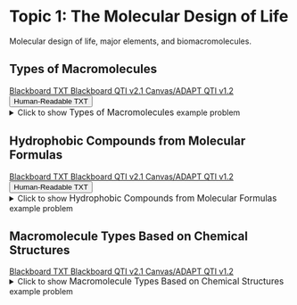 # Topic 1: The Molecular Design of Life

Molecular design of life, major elements, and biomacromolecules.

## Types of Macromolecules

<div id="MC-macromolecules-button-container" class="button-container">
<a class="md-button custom-button bb_text" href="bbq-MC-macromolecules-questions.txt" download title="Download bbq-MC-macromolecules-questions.txt" aria-label="Click to download the Blackboard TXT file (bbq-MC-macromolecules-questions.txt)">
    <i class="fa fa-download"></i>Blackboard TXT
</a>
<a class="md-button custom-button bb_qti" href="downloads/blackboard_qti_v2_1-MC-macromolecules.zip" download title="Download blackboard_qti_v2_1-MC-macromolecules.zip" aria-label="Click to download the Blackboard QTI v2.1 file (blackboard_qti_v2_1-MC-macromolecules.zip)">
    <i class="fa fa-download"></i>Blackboard QTI v2.1
</a>
<a class="md-button custom-button canvas_qti" href="downloads/canvas_qti_v1_2-MC-macromolecules.zip" download title="Download canvas_qti_v1_2-MC-macromolecules.zip" aria-label="Click to download the Canvas/ADAPT QTI v1.2 file (canvas_qti_v1_2-MC-macromolecules.zip)">
    <i class="fa fa-download"></i>Canvas/ADAPT QTI v1.2
</a>
<button class="md-button custom-button human_read" onclick="window.open('downloads/human_readable-MC-macromolecules.html', '_blank')" title="View human_readable-MC-macromolecules.html" aria-label="Click to view the Human-Readable TXT file (human_readable-MC-macromolecules.html)">
    <i class="fa fa-eye"></i> Human-Readable TXT
</button>
</div><details>
  <summary>Click 
    <span style='font-weight: normal;'>
       to show
    </span>
    <span style='font-size: 1.1em; color: var(--md-primary-fg-color--dark)'>
      Types of Macromolecules
    </span>
    <span style='font-weight: normal;'>
      example problem
    </span>
  </summary>
  {% include "biochemistry/topic01/downloads/selftest-MC-macromolecules.html" %}

</details>


## Hydrophobic Compounds from Molecular Formulas

<div id="which_hydrophobic-simple-button-container" class="button-container">
<a class="md-button custom-button bb_text" href="bbq-which_hydrophobic-simple-questions.txt" download title="Download bbq-which_hydrophobic-simple-questions.txt" aria-label="Click to download the Blackboard TXT file (bbq-which_hydrophobic-simple-questions.txt)">
    <i class="fa fa-download"></i>Blackboard TXT
</a>
<a class="md-button custom-button bb_qti" href="downloads/blackboard_qti_v2_1-which_hydrophobic-simple.zip" download title="Download blackboard_qti_v2_1-which_hydrophobic-simple.zip" aria-label="Click to download the Blackboard QTI v2.1 file (blackboard_qti_v2_1-which_hydrophobic-simple.zip)">
    <i class="fa fa-download"></i>Blackboard QTI v2.1
</a>
<a class="md-button custom-button canvas_qti" href="downloads/canvas_qti_v1_2-which_hydrophobic-simple.zip" download title="Download canvas_qti_v1_2-which_hydrophobic-simple.zip" aria-label="Click to download the Canvas/ADAPT QTI v1.2 file (canvas_qti_v1_2-which_hydrophobic-simple.zip)">
    <i class="fa fa-download"></i>Canvas/ADAPT QTI v1.2
</a>
<button class="md-button custom-button human_read" onclick="window.open('downloads/human_readable-which_hydrophobic-simple.html', '_blank')" title="View human_readable-which_hydrophobic-simple.html" aria-label="Click to view the Human-Readable TXT file (human_readable-which_hydrophobic-simple.html)">
    <i class="fa fa-eye"></i> Human-Readable TXT
</button>
</div><details>
  <summary>Click 
    <span style='font-weight: normal;'>
       to show
    </span>
    <span style='font-size: 1.1em; color: var(--md-primary-fg-color--dark)'>
      Hydrophobic Compounds from Molecular Formulas
    </span>
    <span style='font-weight: normal;'>
      example problem
    </span>
  </summary>
  {% include "biochemistry/topic01/downloads/selftest-which_hydrophobic-simple.html" %}

</details>


## Macromolecule Types Based on Chemical Structures

<div id="which_macromolecule-button-container" class="button-container">
<a class="md-button custom-button bb_text" href="bbq-which_macromolecule-questions.txt" download title="Download bbq-which_macromolecule-questions.txt" aria-label="Click to download the Blackboard TXT file (bbq-which_macromolecule-questions.txt)">
    <i class="fa fa-download"></i>Blackboard TXT
</a>
<a class="md-button custom-button bb_qti" href="downloads/blackboard_qti_v2_1-which_macromolecule.zip" download title="Download blackboard_qti_v2_1-which_macromolecule.zip" aria-label="Click to download the Blackboard QTI v2.1 file (blackboard_qti_v2_1-which_macromolecule.zip)">
    <i class="fa fa-download"></i>Blackboard QTI v2.1
</a>
<a class="md-button custom-button canvas_qti" href="downloads/canvas_qti_v1_2-which_macromolecule.zip" download title="Download canvas_qti_v1_2-which_macromolecule.zip" aria-label="Click to download the Canvas/ADAPT QTI v1.2 file (canvas_qti_v1_2-which_macromolecule.zip)">
    <i class="fa fa-download"></i>Canvas/ADAPT QTI v1.2
</a>
</div><details>
  <summary>Click 
    <span style='font-weight: normal;'>
       to show
    </span>
    <span style='font-size: 1.1em; color: var(--md-primary-fg-color--dark)'>
      Macromolecule Types Based on Chemical Structures
    </span>
    <span style='font-weight: normal;'>
      example problem
    </span>
  </summary>
  {% include "biochemistry/topic01/downloads/selftest-which_macromolecule.html" %}

</details>


